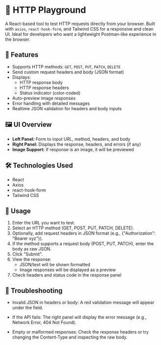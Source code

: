 # 🧪 HTTP Playground

A React-based tool to test HTTP requests directly from your browser. Built with `axios`, `react-hook-form`, and Tailwind CSS for a responsive and clean UI. Ideal for developers who want a lightweight Postman-like experience in the browser.

## 🚀 Features

- Supports HTTP methods: `GET`, `POST`, `PUT`, `PATCH`, `DELETE`
- Send custom request headers and body (JSON format)
- Displays:
  - HTTP response body
  - HTTP response headers
  - Status indicator (color-coded)
- Auto-preview image responses
- Error handling with detailed messages
- Realtime JSON validation for headers and body inputs

## 🖼️ UI Overview

- **Left Panel:** Form to input URL, method, headers, and body
- **Right Panel:** Displays the response, headers, and errors (if any)
- **Image Support:** If response is an image, it will be previewed

## 🛠️ Technologies Used

- React
- Axios
- react-hook-form
- Tailwind CSS

## 📝 Usage

1. Enter the URL you want to test.
2. Select an HTTP method (GET, POST, PUT, PATCH, DELETE).
3. Optionally, add request headers in JSON format (e.g., {"Authorization": "Bearer xyz"}).
4. If the method supports a request body (POST, PUT, PATCH), enter the body as raw JSON.
5. Click "Submit".
6. View the response:
   - JSON/text will be shown formatted
   - Image responses will be displayed as a preview
7. Check headers and status code in the response panel

## 🐞 Troubleshooting

- Invalid JSON in headers or body:
  A red validation message will appear under the field.

- If the API fails:
  The right panel will display the error message (e.g., Network Error, 404 Not Found).

- Empty or malformed responses:
  Check the response headers or try changing the Content-Type and inspecting the raw body.
